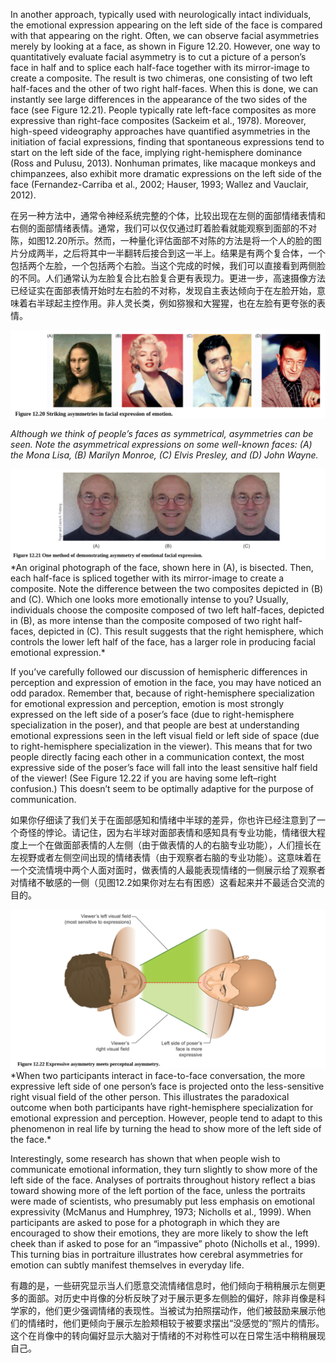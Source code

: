 In another approach, typically used with neurologically intact individuals, the emotional expression appearing on the left side of the face is compared with that appearing on the right. Often, we can observe facial asymmetries merely by looking at a face, as shown in Figure 12.20. However, one way to quantitatively evaluate facial asymmetry is to cut a picture of a person’s face in half and to splice each half-face together with its mirror-image to create a composite. The result is two chimeras, one consisting of two left half-faces and the other of two right half-faces. When this is done, we can instantly see large differences in the appearance of the two sides of the face (see Figure 12.21). People typically rate left-face composites as more expressive than right-face composites (Sackeim et al., 1978). Moreover, high-speed videography approaches have quantified asymmetries in the initiation of facial expressions, finding that spontaneous expressions tend to start on the left side of the face, implying right-hemisphere dominance (Ross and Pulusu, 2013). Nonhuman primates, like macaque monkeys and chimpanzees, also exhibit more dramatic expressions on the left side of the face (Fernandez-Carriba et al., 2002; Hauser, 1993; Wallez and Vauclair, 2012).

在另一种方法中，通常令神经系统完整的个体，比较出现在左侧的面部情绪表情和右侧的面部情绪表情。通常，我们可以仅仅通过盯着脸看就能观察到面部的不对陈，如图12.20所示。然而，一种量化评估面部不对陈的方法是将一个人的脸的图片分成两半，之后将其中一半翻转后接合到这一半上。结果是有两个复合体，一个包括两个左脸，一个包括两个右脸。当这个完成的时候，我们可以直接看到两侧脸的不同。人们通常认为左脸复合比右脸复合更有表现力。更进一步，高速摄像方法已经证实在面部表情开始时左右脸的不对称，发现自主表达倾向于在左脸开始，意味着右半球起主控作用。非人灵长类，例如猕猴和大猩猩，也在左脸有更夸张的表情。

<img src='p1.png'/>

*Although we think of people’s faces as symmetrical, asymmetries can be seen. Note the asymmetrical expressions on some well-known faces: (A) the Mona Lisa, (B) Marilyn Monroe, (C) Elvis Presley, and (D) John Wayne.*

<img src='p2.png'/>
*An original photograph of the face, shown here in (A), is bisected. Then, each half-face is spliced together with its mirror-image to create a composite. Note the difference between the two composites depicted in (B) and (C). Which one looks more emotionally intense to you? Usually, individuals choose the composite composed of two left half-faces, depicted in (B), as more intense than the composite composed of two right half-faces, depicted in (C). This result suggests that the right hemisphere, which controls the lower left half of the face, has a larger role in producing facial emotional expression.*

If you’ve carefully followed our discussion of hemispheric differences in perception and expression of emotion in the face, you may have noticed an odd paradox. Remember that, because of right-hemisphere specialization for emotional expression and perception, emotion is most strongly expressed on the left side of a poser’s face (due to right-hemisphere specialization in the poser), and that people are best at understanding emotional expressions seen in the left visual field or left side of space (due to right-hemisphere specialization in the viewer). This means that for two people directly facing each other in a communication context, the most expressive side of the poser’s face will fall into the least sensitive half field of the viewer! (See Figure 12.22 if you are having some left–right confusion.) This doesn’t seem to be optimally adaptive for the purpose of communication.

如果你仔细读了我们关于在面部感知和情绪中半球的差异，你也许已经注意到了一个奇怪的悖论。请记住，因为右半球对面部表情和感知具有专业功能，情绪很大程度上一个在做面部表情的人左侧（由于做表情的人的右脑专业功能），人们擅长在左视野或者左侧空间出现的情绪表情（由于观察者右脑的专业功能）。这意味着在一个交流情境中两个人面对面时，做表情的人最能表现情绪的一侧展示给了观察者对情绪不敏感的一侧（见图12.2如果你对左右有困惑）这看起来并不最适合交流的目的。

<img src='p3.png'/>
*When two participants interact in face-to-face conversation, the more expressive left side of one person’s face is projected onto the less-sensitive right visual field of the other person. This illustrates the paradoxical outcome when both participants have right-hemisphere specialization for emotional expression and perception. However, people tend to adapt to this phenomenon in real life by turning the head to show more of the left side of the face.*

Interestingly, some research has shown that when people wish to communicate emotional information, they turn slightly to show more of the left side of the face. Analyses of portraits throughout history reflect a bias toward showing more of the left portion of the face, unless the portraits were made of scientists, who presumably put less emphasis on emotional expressivity (McManus and Humphrey, 1973; Nicholls et al., 1999). When participants are asked to pose for a photograph in which they are encouraged to show their emotions, they are more likely to show the left cheek than if asked to pose for an “impassive” photo (Nicholls et al., 1999). This turning bias in portraiture illustrates how cerebral asymmetries for emotion can subtly manifest themselves in everyday life.

有趣的是，一些研究显示当人们愿意交流情绪信息时，他们倾向于稍稍展示左侧更多的面部。对历史中肖像的分析反映了对于展示更多左侧脸的偏好，除非肖像是科学家的，他们更少强调情绪的表现性。当被试为拍照摆动作，他们被鼓励来展示他们的情绪时，他们更倾向于展示左脸颊相较于被要求摆出“没感觉的”照片的情形。这个在肖像中的转向偏好显示大脑对于情绪的不对称性可以在日常生活中稍稍展现自己。
